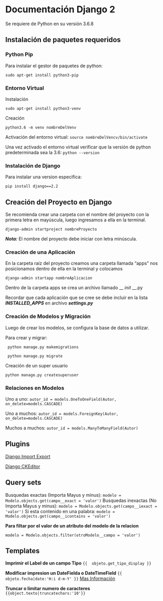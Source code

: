 # Documentación Django 2
Se requiere de Python en su versión 3.6.8

## Instalación de paquetes requeridos
### Python Pip
Para instalar el gestor de paquetes de python:
```
sudo apt-get install python3-pip
```

### Entorno Virtual
Instalación
```
sudo apt-get install python3-venv
```
Creación
```
python3.6 -m venv nombreDelVenv
```
Activación del entorno virtual: ```source nombreDelVencv/bin/activate```

Una vez activado el entorno virtual verificar que la versión de python predeterminada sea la 3.6: ```python --version```

### Instalación de Django
Para instalar una version especifica:
```
pip install django==2.2
```

## Creación del Proyecto en Django
Se recomienda crear una carpeta con el nombre del proyecto con la primera letra en mayúscula, luego ingresamos a ella en la terminal.
```
django-admin startproject nombreProyecto
```
***Nota:*** El nombre del proyecto debe iniciar con letra minúscula.

### Creación de una Aplicación
En la carpeta raíz del proyecto creamos una carpeta llamada “apps” nos posicionamos dentro de ella en la terminal y colocamos
```
django-admin startapp nombreAplicacion
```
Dentro de la carpeta apps se crea un archivo llamado  __ _init_ __.py

Recordar que cada aplicación que se cree se debe incluir en la lista ***INSTALLED_APPS*** en archivo ***settings.py***

### Creación de Modelos y Migración
Luego de crear los modelos, se configura la base de datos a utilizar.

Para crear y migrar:
```
 python manage.py makemigrations
```
```
 python manage.py migrate

```
Creación de un super usuario
```
python manage.py createsuperuser
```

### Relaciones en Modelos
Uno a uno: ```autor_id = models.OneToOneField(Autor, on_delete=models.CASCADE)```

Uno a muchos: ```autor_id = models.ForeignKey(Autor, on_delete=models.CASCADE)```

Muchos a muchos: ```autor_id = models.ManyToManyField(Autor)```

## Plugins
[Django Import Export](https://django-import-export.readthedocs.io/en/latest/installation.html)

[Django CKEditor](https://django-ckeditor.readthedocs.io/en/latest/#installation)

## Query sets
Busquedas exactas (Importa Mayus y minus): ```modelo = Modelo.objects.get(campo__exact = 'valor')```
Busquedas inexactas (No Importa Mayus y minus): ```modelo = Modelo.objects.get(campo__iexact = 'valor')```
Si esta contenido en una palabra: ```modelo = Modelo.objects.get(campo__icontains = 'valor')```

**Para filtar por el valor de un atributo del modelo de la relacion**

```modelo = Modelo.objects.filter(otroModelo__campo = 'valor')```

## Templates
**Imprimir el Label de un campo Tipo** ```{{  objeto.get_tipo_display }}```

**Modificar impresion un DateFielda o DateTimeField** ```{{  objeto.fecha|date:'H:i d-m-Y' }}```
[Mas Información](https://simpleisbetterthancomplex.com/references/2016/06/21/date-filter.html)

**Truncar o limitar numero de caracteres**  ``` {{object.texto|truncatechars:'10'}} ```

